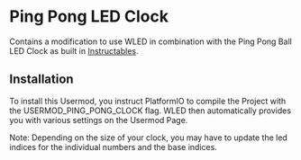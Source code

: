 # Ping Pong LED Clock

Contains a modification to use WLED in combination with the Ping Pong Ball LED Clock as built in [Instructables](https://www.instructables.com/Ping-Pong-Ball-LED-Clock/).

## Installation 

To install this Usermod, you instruct PlatformIO to compile the Project with the USERMOD_PING_PONG_CLOCK flag.
WLED then automatically provides you with various settings on the Usermod Page.

Note: Depending on the size of your clock, you may have to update the led indices for the individual numbers and the base indices.
